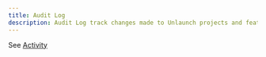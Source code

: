 ```yaml
---
title: Audit Log
description: Audit Log track changes made to Unlaunch projects and feature flags by all users.
---
```


See [Activity](../feartures/audit-log)
